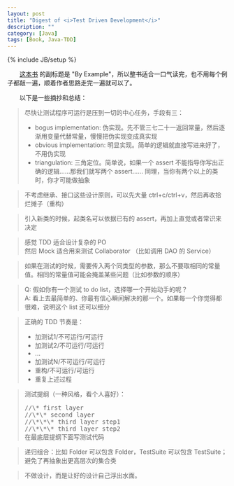 ```yaml
---
layout: post
title: "Digest of <i>Test Driven Development</i>"
description: ""
category: [Java]
tags: [Book, Java-TDD]
---
```

{% include JB/setup %}

　　[这本书](http://book.douban.com/subject/1230036/) 的副标题是 "By Example"，所以整书适合一口气读完，也不用每个例子都敲一遍，顺着作者思路走完一遍就可以了。  

　　以下是一些摘抄和总结：

> 尽快让测试程序可运行是压到一切的中心任务，手段有三：
> 
> * bogus implementation: 伪实现。先不管三七二十一返回常量，然后逐渐用变量代替常量，慢慢把伪实现变成真实现
> * obvious implementation: 明显实现。简单的逻辑就直接写进来好了，不用伪实现
> * triangulation: 三角定位。简单说，如果一个 assert 不能指导你写出正确的逻辑……那我们就写两个 assert…… 同理，当你有两个以上的类时，你才可能做抽象  

<!-- -->
> 不考虑继承、接口这些设计原则，可以先大量 ctrl+c/ctrl+v，然后再收拾烂摊子（重构）

<!-- -->
> 引入新类的时候，起类名可以依据已有的 assert，再加上直觉或者常识来决定

<!-- -->
> 感觉 TDD 适合设计复杂的 PO  
> 然后 Mock 适合用来测试 Collaborator （比如调用 DAO 的 Service）

<!-- -->
> 如果在测试的时候，需要传入两个同类型的参数，那么不要取相同的常量值。相同的常量值可能会掩盖某些问题（比如参数的顺序）

<!-- -->
> Q: 假如你有一个测试 to do list，选择哪一个开始动手的呢？  
> A: 看上去最简单的、你最有信心瞬间解决的那一个。如果每一个你觉得都很难，说明这个 list 还可以细分

<!-- -->
> 正确的 TDD 节奏是：
> 
> * 加测试1/不可运行/可运行
> * 加测试2/不可运行/可运行
> * ...
> * 加测试N/不可运行/可运行
> * 重构/不可运行/可运行
> * 重复上述过程

<!-- -->
> 测试提纲（一种风格，看个人喜好）：
> 
> <pre class="prettyprint linenums">
> //\* first layer
> //\*\* second layer
> //\*\*\* third layer step1
> //\*\*\* third layer step2
> 在最底层提纲下面写测试代码
> </pre>

<!-- -->
> 递归组合：比如 Folder 可以包含 Folder，TestSuite 可以包含 TestSuite；避免了再抽象出更高层次的集合类

<!-- -->
> 不做设计，而是让好的设计自己浮出水面。